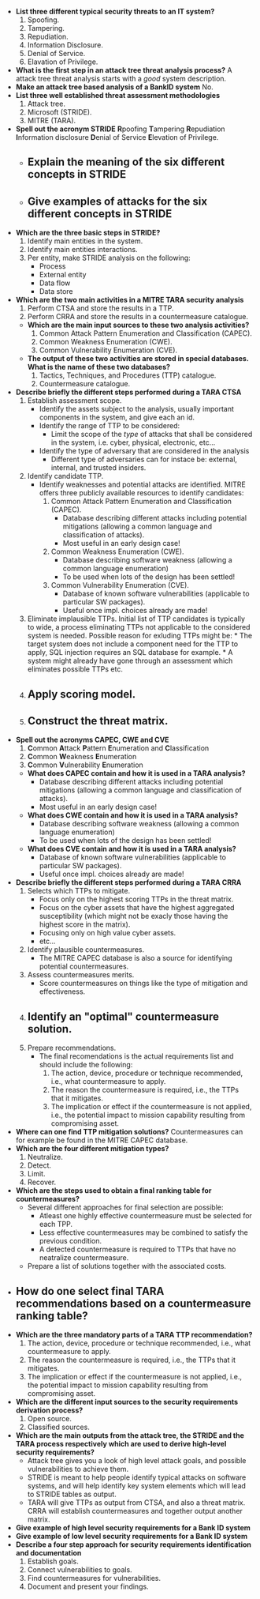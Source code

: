 * **List three different typical security threats to an IT system?**
    1. Spoofing.
    2. Tampering.
    3. Repudiation.
    4. Information Disclosure.
    5. Denial of Service.
    6. Elavation of Privilege.
* **What is the first step in an attack tree threat analysis process?**
    A attack tree threat analysis starts with a *good* system description.
* **Make an attack tree based analysis of a BankID system**
    No.
* **List three well established threat assessment methodologies**
    1. Attack tree.
    2. Microsoft (STRIDE).
    3. MITRE (TARA).
* **Spell out the acronym STRIDE**
    **R**poofing **T**ampering **R**epudiation **I**nformation disclosure **D**enial of Service **E**levation of Privilege.
    * **Explain the meaning of the six different concepts in STRIDE**
        ---
    * **Give examples of attacks for the six different concepts in STRIDE**
        ---
* **Which are the three basic steps in STRIDE?**
    1. Identify main entities in the system.
    2. Identify main entities interactions.
    3. Per entity, make STRIDE analysis on the following:
        * Process
        * External entity
        * Data flow
        * Data store
* **Which are the two main activities in a MITRE TARA security analysis**
    1. Perform CTSA and store the results in a TTP.
    2. Perform CRRA and store the results in a countermeasure catalogue.
    * **Which are the main input sources to these two analysis activities?**
        1. Common Attack Pattern Enumeration and Classification (CAPEC).
        2. Common Weakness Enumeration (CWE).
        3. Common Vulnerability Enumeration (CVE).
    * **The output of these two activities are stored in special databases. What is the name of these two databases?**
        1. Tactics, Techniques, and Procedures (TTP) catalogue.
        2. Countermeasure catalogue.
* **Describe briefly the different steps performed during a TARA CTSA**
    1. Establish assessment scope.
        * Identify the assets subject to the analysis, usually important components in the system, and give each an id.
        * Identify the range of TTP to be considered:
            * Limit the scope of the *type* of attacks that shall be considered in the system, i.e. cyber, physical, electronic, etc...
        * Identify the type of adversary that are considered in the analysis
            * Different type of adversaries can for instace be: external, internal, and trusted insiders.
    2. Identify candidate TTP.
        * Identify weaknesses and potential attacks are identified. MITRE offers three publicly available resources to identify candidates:
            1. Common Attack Pattern Enumeration and Classification (CAPEC).
                * Database describing different attacks including potential mitigations (allowing a common language and classification of attacks).
                * Most useful in an early design case!
            2. Common Weakness Enumeration (CWE).
                * Database describing software weakness (allowing a common language enumeration)
                * To be used when lots of the design has been settled!
            3. Common Vulnerability Enumeration (CVE).
                * Database of known software vulnerabilities (applicable to particular SW packages).
                * Useful once impl. choices already are made!
    3. Eliminate implausible TTPs.
        Initial list of TTP candidates is typically to wide, a process eliminating TTPs not applicable to the considered system is needed.
        Possible reason for exluding TTPs might be:
            * The target system does not include a component need for the TTP to apply, SQL injection requires an SQL database for example.
            * A system might already have gone through an assessment which eliminates possible TTPs etc.
    4. Apply scoring model.
        ---
    5. Construct the threat matrix.
        ---
* **Spell out the acronyms CAPEC, CWE and CVE**
    1. **C**ommon **A**ttack **P**attern **E**numeration and **C**lassification
    2. **C**ommon **W**eakness **E**numeration
    3. **C**ommon **V**ulnerability **E**numeration
    * **What does CAPEC contain and how it is used in a TARA analysis?**
        * Database describing different attacks including potential mitigations (allowing a common language and classification of attacks).
        * Most useful in an early design case!
    * **What does CWE contain and how it is used in a TARA analysis?**
        * Database describing software weakness (allowing a common language enumeration)
        * To be used when lots of the design has been settled!
    * **What does CVE contain and how it is used in a TARA analysis?**
        * Database of known software vulnerabilities (applicable to particular SW packages).
        * Useful once impl. choices already are made!
* **Describe briefly the different steps performed during a TARA CRRA**
    1. Selects which TTPs to mitigate.
        * Focus only on the highest scoring TTPs in the threat matrix.
        * Focus on the cyber assets that have the highest aggregated susceptibility (which might not be exacly those having the highest score in the matrix).
        * Focusing only on high value cyber assets.
        * etc...
    2. Identify plausible countermeasures.
        *  The MITRE CAPEC database is also a source for identifying potential countermeasures.
    3. Assess countermeasures merits.
        * Score countermeasures on things like the type of mitigation and effectiveness.
    4. Identify an "optimal" countermeasure solution.
        ---
    5. Prepare recommendations.
        * The final recomendations is the actual requirements list and should include the following:
            1. The action, device, procedure or technique recommended, i.e., what countermeasure to apply.
            2. The reason the countermeasure is required, i.e., the TTPs that it mitigates.
            3. The implication or effect if the countermeasure is not applied, i.e., the potential impact to mission capability resulting from compromising asset.
* **Where can one find TTP mitigation solutions?**
    Countermeasures can for example be found in the MITRE CAPEC database.
* **Which are the four different mitigation types?**
    1. Neutralize.
    2. Detect.
    3. Limit.
    4. Recover.
* **Which are the steps used to obtain a final ranking table for countermeasures?**
    * Several different approaches for final selection are possible:
        * Atleast one highly effective countermeasure must be selected for each TPP.
        * Less effective countermeasures may be combined to satisfy the previous condition.
        * A detected countermeasure is required to TTPs that have no neatralize countermeasure.
    * Prepare a list of solutions together with the associated costs.
* **How do one select final TARA recommendations based on a countermeasure ranking table?**
    ---
* **Which are the three mandatory parts of a TARA TTP recommendation?**
    1. The action, device, procedure or technique recommended, i.e., what countermeasure to apply.
    2. The reason the countermeasure is required, i.e., the TTPs that it mitigates.
    3. The implication or effect if the countermeasure is not applied, i.e., the potential impact to mission capability resulting from compromising asset.
* **Which are the different input sources to the security requirements derivation process?**
    1. Open source.
    2. Classified sources.
* **Which are the main outputs from the attack tree, the STRIDE and the TARA process respectively which are used to derive high-level security requirements?**
    * Attack tree gives you a look of high level attack goals, and possible vulnerabilities to achieve them.
    * STRIDE is meant to help people identify typical attacks on software systems, and will help identify key system elements which will lead to STRIDE tables as output.
    * TARA will give TTPs as output from CTSA, and also a threat matrix. CRRA will establish countermeasures and together output another matrix.
* **Give example of high level security requirements for a Bank ID system**
* **Give example of low level security requirements  for a Bank ID system**
* **Describe a four step approach for security requirements identification and documentation**
    1. Establish goals.
    2. Connect vulnerabilities to goals.
    3. Find countermeasures for vulnerabilities.
    4. Document and present your findings.